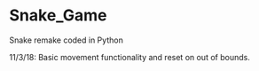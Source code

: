 # Snake_Game

Snake remake coded in Python

11/3/18:
Basic movement functionality and reset on out of bounds.
